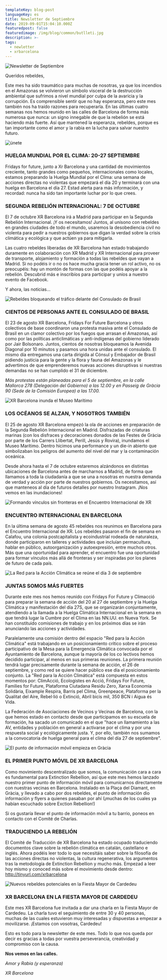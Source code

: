 ```yaml
---
templateKey: blog-post
languageKey: es
title: Newsletter de Septiembre
date: 2019-09-01T15:04:10.000Z
featuredpost: false
featuredimage: /img/blog/common/butlleti.jpg
description: >-
tags:
  - newletter
  - xrbarcelona
---
```


![Newsletter de Septiembre](/img/blog/common/butlleti.jpg)

Queridos rebeldes,

Este mes ha sido traumático para muchas de nosotras, ya que los incendios en el Amazonas se volvieron un símbolo visceral de la destrucción ambiental que sufrimos a nivel mundial por culpa de la avaricia y la corrupción. Es comprensible sentir que no hay esperanza, pero este mes también nos ha traído razones para recuperarla. En las últimas cuatro semanas nos hemos reunido en las calles de Barcelona de forma más numerosa que nunca: un signo innegable de que la rebelión se está haciendo más fuerte. Así que mantened la esperanza, rebeldes, porque es tan importante como el amor y la rabia en la lucha para salvar nuestro futuro.

![únete](/img/blog/common/et-necessitem.jpg)

### HUELGA MUNDIAL POR EL CLIMA: 20-27 SEPTIEMBRE

Fridays for future, junto a Xr Barcelona y una cantidad de movimientos creciente, tanto grandes como pequeños, internacionales como locales, estamos preparando la Huelga Mundial por el Clima: una semana de acciones directas no violentas que empezará el día 20 y terminará con una huelga en Barcelona el día 27. Estad alerta para más información, y recordad: nunca ha sido tan importante luchar por lo que crees.

### SEGUNDA REBELIÓN INTERNACIONAL: 7 DE OCTUBRE

El 7 de octubre XR Barcelona irá a Madrid para participar en la Segunda Rebelión Internacional. ¡Y os necesitamos! Juntos, al unísono con rebeldes en grandes ciudades de todo el mundo, usaremos la desobediencia civil no violenta para pedir a nuestros gobiernos que digan la verdad sobre la crisis climática y ecológica y que actúen ya para mitigarla.

Las cuatro rebeldes liberadas de XR Barcelona han estado trabajando duramente en colaboración con XR Madrid y XR Internacional para proveer de transporte, alojamiento y formación a todas las rebeldes que vayan a Madrid. Si no podéis ir o no os hace mucha gracia tener un rol activo, no os preocupéis: hay un montón de formas con las que podéis apoyar a la rebelión. Descubrid más e inscribíos para participar y uníos a nuestro evento de Facebook.

Y ahora, las noticias…

![Rebeldes bloqueando el tráfico delante del Consulado de Brasil](/img/blog/2019-09-01-consulatbrasil.jpg)

### CIENTOS DE PERSONAS ANTE EL CONSULADO DE BRASIL

El 23 de agosto XR Barcelona, Fridays For Future Barcelona y otros colectivos de base coordinaron una protesta masiva ante el Consulado de Brasil en un clamor colectivo por los fuegos que arrasan el Amazonas, así como por las políticas anticlimáticas y anti-indígenas del gobierno liderado por Jair Bolsonaro. Juntos, cientos de nosotras bloqueamos la Avenida Diagonal por 10 minutos y pasamos una hora unidas ante el consulado. El mismo día entregamos una carta dirigida al Cónsul y Embajador de Brasil pidiendo justicia para la gente y la flora y fauna del Amazonas y le advertimos de que emprenderemos nuevas acciones disruptivas si nuestras demandas no se han cumplido el 31 de diciembre.

*Más protestas están planeadas para el 5 de septiembre, en la calle Mallorca 278 (Delegación del Gobierno) a las 12.00 y en Passeig de Gràcia 90 (Sede de la Comisión Europea) a las 17.00.*

![XR Barcelona inunda el Museo Marítimo](/img/blog/2019-09-01-museumaritim.jpg)

### LOS OCÉANOS SE ALZAN, Y NOSOTROS TAMBIÉN
El 25 de agosto XR Barcelona empezó la ola de acciones en preparación de la Segunda Rebelión Internacional en Madrid. Disfrazadas de criaturas marinas (con los disfraces y decoraciones donados de las Festes de Gràcia por parte de los Carrers Llibertat, Perill, Jesús y Rovira), inundamos el Museo Marítimo. Dentro hicimos una performance y un die-in abierto que simbolizaban los peligros del aumento del nivel del mar y la contaminación oceánica.

Desde ahora hasta el 7 de octubre estaremos alzándonos en distintas ubicaciones de Barcelona antes de marcharnos a Madrid, de forma que llamamos a toda la ciudadanía a que se una a nosotras en nuestra demanda de verdad y acción por parte de nuestros gobiernos. Os necesitamos, así que manteneos al día de futuros detalles por nuestro Instagram. ¡Nos vemos en las inundaciones!

![Formando vínculos sin fronteras en el Encuentro Internacional de XR](/img/blog/2019-09-01-trobadainternacional.jpg)

### ENCUENTRO INTERNACIONAL EN BARCELONA
En la última semana de agosto 45 rebeldes nos reunimos en Barcelona para el Encuentro Internacional de XR. Los rebeldes pasaron el fin de semana en Calafou, una colonia postcapitalista y ecoindustrial rodeada de naturaleza, donde participaron en talleres y actividades que incluían permacultura, hablar en público, autoorganización y autoexpresión, entre muchos otros. Más que una oportunidad para aprender, el encuentro fue una oportunidad para formar vínculos más allá de fronteras y ser inspiradas por los planes de futuro de cada país.

![La Red para la Acción Climática se reúne el día 3 de septiembre](/img/blog/2019-09-01-xarxapelclima.jpg)

### JUNTAS SOMOS MÁS FUERTES
Durante este mes nos hemos reunido con Fridays For Future y Climacció para preparar la semana de acción del 20 al 27 de septiembre y la Huelga Climática y manifestación del día 27S, que se organizarán conjuntamente, atendiendo a la llamada a la Huelga Climática Internacional en la semana en que tendrá lugar la Cumbre por el Clima en las NN.UU. en Nueva York. Se han constituido comisiones de trabajo y en los próximos días se irán anunciando las acciones y actividades.

Paralelamente una comisión dentro del espacio "Red para la Acción Climática" está trabajando en un posicionamiento crítico sobre el proceso participativo de la Mesa para la Emergencia Climática convocada por el Ayuntamiento de Barcelona, ​​aunque la mayoría de los co lectivos hemos decidido participar, al menos en sus primeras reuniones. La primera reunión tendrá lugar precisamente durante la semana de acción, el 26 de septiembre, y como red se quiere hacer público ese día el posicionamiento conjunto. La "Red para la Acción Climática" está compuesta en estos momentos por: ClimAcció, Ecologistes en Acció, Fridays For Future, Families for Future, Plataforma Ciutadana Residu Zero, Xarxa Economia Solidària, Eixample Respira, Barris pel Clima, Greenpeace, Plataforma per la Qualitat del Aire, Rebel·lió o Extinció, Abril bicis mil, 350 BCN i Aigua és Vida.

La Federación de Asociaciones de Vecinos y Vecinas de Barcelona, ​​con la que hemos estado en contacto desde que participamos en su escuela de formación, ha sacado un comunicado en el que "hace un llamamiento a las AV, entidades y población en general a activarse por el clima y por una respuesta social y ecológicamente justa. Y, por ello, también nos sumamos a la convocatoria de huelga general para el clima del día 27 de septiembre".

![El punto de información móvil empieza en Gràcia](/img/blog/2019-09-01-puntinformacio.jpg)

### EL PRIMER PUNTO MÓVIL DE XR BARCELONA
Como movimiento descentralizado que somos, la comunicación cara a cara es fundamental para Extinction Rebellion, así que este mes hemos lanzado nuestro primer punto de información móvil para comunicarnos directamente con nuestras vecinas en Barcelona. Instalado en la Plaça del Diamant, en Gràcia, y llevado a cabo por dos rebeldes, el punto de información dio información y flyers a quienes pasaban por ahí (¡muchas de los cuales ya habían escuchado sobre Exction Rebellion!)

Si os gustaría llevar el punto de información móvil a tu barrio, poneos en contacto con el Comité de Charlas.

### TRADUCIENDO LA REBELIÓN
El Comité de Traducción de XR Barcelona ha estado ocupado traduciendo documentos clave sobre la rebelión climática en catalán, castellano e inglés. Ahora podéis leer todo lo que necesitáis saber sobre la filosofía de las acciones directas no violentas, la cultura regenerativa, los argumentos tras la metodología de Extinction Rebellion y mucho más. Empezad a leer hoy mismo y conoced más sobre el movimiento desde dentro: http://tinyurl.com/xrbarcelona 

![Nuevos rebeldes potenciales en la Fiesta Mayor de Cardedeu](/img/blog/2019-09-01-cardedeu.jpg)

### XR BARCELONA EN LA FIESTA MAYOR DE CARDEDEU

Este mes XR Barcelona fue invitada a dar una charla en la Fiesta Mayor de Cardedeu. La charla tuvo el seguimiento de entre 30 y 40 personas, muchas de las cuales estuvieron muy interesadas y dispuestas a empezar a movilizarse. ¡Estamos con vosotras, Cardedeu! 

Esto es todo para la newsletter de este mes. Todo lo que nos queda por decir es gracias a todas por vuestra perseverancia, creatividad y compromiso con la causa.

**Nos vemos en las calles.**

*Amor y Rabia (y esperanza)*

*XR Barcelona*
